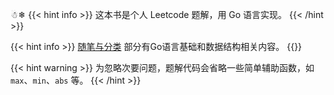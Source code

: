 
☃❄︎
{{< hint info >}}
这本书是个人 Leetcode 题解，用 Go 语言实现。
{{< /hint >}}

{{< hint info >}}
[随笔与分类](/leetcode/posts) 部分有Go语言基础和数据结构相关内容。
{{</hint>}}

{{< hint warning >}}
为忽略次要问题，题解代码会省略一些简单辅助函数，如 `max`、`min`、`abs` 等。
{{< /hint >}}